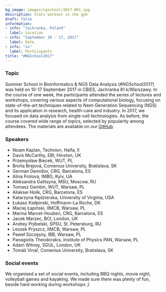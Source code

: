 ```yaml
---
bg_image: images/ngschool/2017-001.jpg
description: Stats workout in the gym
draft: false
information:
- info: "Jachranka, Poland"
  label: Location
- info: "September 10 - 17, 2017"
  label: Date
- info: "xx"
  label: Participants
title: "#NGSchool2017"
---
```


### Topic

Summer School in Bioinformatics & NGS Data Analysis (#NGSchool2017) was held on 10-17 September 2017 in CBiES, Jachranka 81 k/Warszawy. 
In the course of one week, the participants attended the series of lectures and workshops, covering various aspects of computational biology, 
focusing on state-of-the-art techniques related to Next-Generation Sequencing (NGS) and its application in research, health-care and industry. 
In 2017, we focused on data analysis from single-cell technologies. As before, the course covered wide range of topics, selected by popularity among attendees.
The materials are available on our [GitHub](https://github.com/NGSchoolEU/ngs17).

### Speakers

* Noam Kaplan, Technion, Haifa, Il
* Davis McCarthy, EBI, Hinxton, UK
* Przemysław Biecek, WUT, PL
* Broňa Brejová, Comenius University, Bratislava, SK
* German Demidov, CRG, Barcelona, ES
* Alina Frolova, IMBG, Kyiv, UA
* Aleksandra Galitsyna, MSU, Moscow, RU
* Tomasz Gambin, WUT, Warsaw, PL
* Aliaksei Holik, CRG, Barcelona, ES
* Katarzyna Kędzierska, University of Virginia, USA
* Łukasz Kiełpinski, Hoffmann-La Roche, DK
* Maciej Łapiński, IIMCB, Warsaw, PL
* Marina Marcet-Houben, CRG, Barcelona, ES
* Jacek Marzec, BCI, London, UK
* Andrey Prjibelski, SPSU, St. Petersburg, RU
* Leszek Pryszcz, IIMCB, Warsaw, PL
* Paweł Szczęsny, IBB, Warsaw, PL
* Panagiotis Theodorakis, Institute of Physics PAN, Warsaw, PL
* Adam Witney, SGUL, London, UK
* Tomáš Vinař, Comenius University, Bratislava, SK

### Social events

We organised a set of social events, including BBQ nights, movie night, volleyball games and kayaking. 
We made sure there was plenty of fun, beside hard working during workshops ;) 